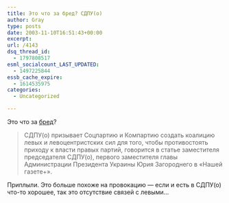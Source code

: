```yaml
---
title: Это что за бред? СДПУ(о)
author: Gray
type: posts
date: 2003-11-10T16:51:43+00:00
excerpt:
url: /4143
dsq_thread_id:
  - 1797808517
esml_socialcount_LAST_UPDATED:
  - 1497225844
essb_cache_expire:
  - 1614535975
categories:
  - Uncategorized

---
```








Это что за <a href="http://www.korrespondent.net/main/82762" target="_blank">бред</a>?

> СДПУ(о) призывает Соцпартию и Компартию создать коалицию левых и левоцентристских сил для того, чтобы противостоять приходу к власти правых партий, говорится в статье заместителя председателя СДПУ(о), первого заместителя главы Администрации Президента Украины Юрия Загороднего в &#171;Нашей газете+&#187;.

Приплыли. Это больше похоже на провокацию &#8212; если и есть в СДПУ(о) что-то хорошее, так это отсутствие связей с левыми&#8230;